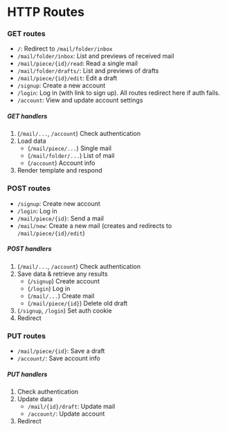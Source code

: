 # HTTP Routes

### GET routes

- `/`: Redirect to `/mail/folder/inbox`
- `/mail/folder/inbox`: List and previews of received mail
- `/mail/piece/{id}/read`: Read a single mail
- `/mail/folder/drafts/`: List and previews of drafts
- `/mail/piece/{id}/edit`: Edit a draft
- `/signup`: Create a new account
- `/login`: Log in (with link to sign up). All routes redirect here if auth fails.
- `/account`: View and update account settings

##### GET handlers

1. (`/mail/...`, `/account`) Check authentication
2. Load data
    - (`/mail/piece/...`) Single mail
    - (`/mail/folder/...`) List of mail
    - (`/account`) Account info
3. Render template and respond

### POST routes

- `/signup`: Create new account
- `/login`: Log in
- `/mail/piece/{id}`: Send a mail
- `/mail/new`: Create a new mail (creates and redirects to `/mail/piece/{id}/edit`)

##### POST handlers

1. (`/mail/...`, `/account`) Check authentication
2. Save data & retrieve any results
    - (`/signup`) Create account
    - (`/login`) Log in
    - (`/mail/...`) Create mail
    - (`/mail/piece/{id}`) Delete old draft
3. (`/signup`, `/login`) Set auth cookie
4. Redirect

### PUT routes

- `/mail/piece/{id}`: Save a draft
- `/account/`: Save account info

##### PUT handlers

1. Check authentication
2. Update data
    - `/mail/{id}/draft`: Update mail
    - `/account/`: Update account
3. Redirect
